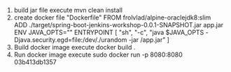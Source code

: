 1. build jar file
    execute
    mvn clean install
2. create docker file "Dockerfile"
    FROM frolvlad/alpine-oraclejdk8:slim
    ADD ./target/spring-boot-jenkins-workshop-0.0.1-SNAPSHOT.jar app.jar
    ENV JAVA_OPTS=""
    ENTRYPOINT [ "sh", "-c", "java $JAVA_OPTS -Djava.security.egd=file:/dev/./urandom -jar /app.jar" ]
3. Build docker image
    execute
    docker build .
4. Run docker image
    execute
    sudo docker run -p 8080:8080 03b413db1357